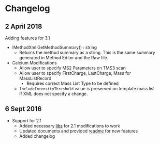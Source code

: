 # Changelog

## 2 April 2018
Adding features for 3.1
* IMethodXml.GetMethodSummary() : string
	* Returns the method summary as a string. This is the same summary generated in Method Editor and the Raw file.
* Calcium Modifications
	* Allow user to specify MS2 Parameters on TMS3 scan
	* Allow user to specify FirstCharge, LastCharge, Mass for MassListRecord
		* Requires correct Mass List Type to be defined
	* `IncludeIntensityThreshold` value is preserved on template mass list if XML does not specify a change.

## 6 Sept 2016

* Support for 2.1
  * Added necessary [libs](https://github.com/thermofisherlsms/meth-modifications/tree/master/lib/2.1) for 2.1 modifications to work
  * Updated documents and provided [readme](https://github.com/thermofisherlsms/meth-modifications/blob/master/docs/Readme2.1.md)  for new features
  * Added changelog
